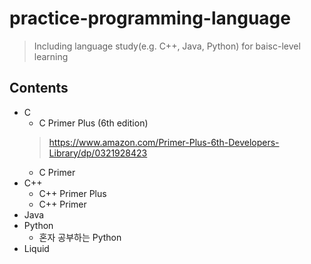 # practice-programming-language
> Including language study(e.g. C++, Java, Python) for baisc-level learning

## Contents
* C
  * C Primer Plus (6th edition)
  > https://www.amazon.com/Primer-Plus-6th-Developers-Library/dp/0321928423
  * C Primer
* C++
  * C++ Primer Plus
  * C++ Primer
* Java
* Python
  * 혼자 공부하는 Python
* Liquid
